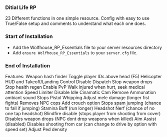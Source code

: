 ### Ditial Life RP ###
23 Different functions in one simple resource.
Config with easy to use True/False setup and comments to understand what each one does.

### Start of Installation ###

- Add the Wolfhouse_RP_Essentials file to your server resources directory
- Add `ensure Wolfhouse_RP_Essentials` to your `server.cfg` file.

### End of Installation ###

Features:
Weapon hash finder
Toggle player IDs above head (F5)
Helicopter HUD and Takeoff/Landing Control
Disable Dispatch
Stop weapon drops
Stop health regen
Enable PvP
Walk injured when hurt, seek medical attention
Speed Limiter
Disable Idle Cinamatic Cam
Remove Ammunation ambiant sound
Stops Pistol Whipping
Adjust mele damage (longer fist fights)
Removes NPC cops
Add crouch option
Stops spam jumping (chance to fall if jumping)
Stamina Buff (run longer)
Headshot Nerf (chance of no one tap headshot)
Blindfire disable (stops player from shooting from cover)
Disables weapon drops (NPC dont drop weapons when killed)
Aim Assist (disabled)
Disables shooting from car (can change to drive by option with speed set)
Adjust Ped density
